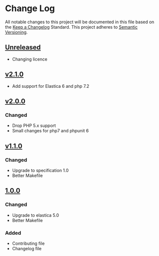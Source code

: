 # Change Log
All notable changes to this project will be documented in this file based on the [Keep a Changelog](http://keepachangelog.com/) Standard.
This project adheres to [Semantic Versioning](http://semver.org/).

## [Unreleased](https://github.com/gbprod/elastica-specification/compare/v2.1.0...HEAD)

 - Changing licence

## [v2.1.0](https://github.com/gbprod/elastica-specification/compare/v2.0.0...v2.1.0)

- Add support for Elastica 6 and php 7.2

## [v2.0.0](https://github.com/gbprod/elastica-specification/compare/v1.1.0...v2.0.0)

### Changed

- Drop PHP 5.x support
- Small changes for php7 and phpunit 6

## [v1.1.0](https://github.com/gbprod/elastica-specification/compare/v1.0.0...v1.1.0)

### Changed

- Upgrade to specification 1.0
- Better Makefile

## [1.0.0](https://github.com/gbprod/elastica-specification/compare/v0.2.0...v1.0.0)

### Changed

- Upgrade to elastica 5.0
- Better Makefile

### Added 

- Contributing file
- Changelog file
